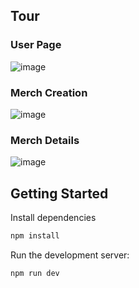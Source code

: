 ## Tour
### User Page
![image](https://github.com/user-attachments/assets/c6b910f6-2807-469e-9dd9-1a3e1633f205)

### Merch Creation
![image](https://github.com/user-attachments/assets/507e8f67-58c5-42d3-a63c-d1802489e3d3)
### Merch Details
![image](https://github.com/user-attachments/assets/af196574-78e5-4ed6-9edc-7798b87097f0)

## Getting Started
Install dependencies
```bash
npm install
```

Run the development server:
```bash
npm run dev
```
